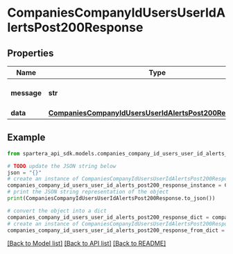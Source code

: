 # CompaniesCompanyIdUsersUserIdAlertsPost200Response


## Properties

Name | Type | Description | Notes
------------ | ------------- | ------------- | -------------
**message** | **str** | Response status message | 
**data** | [**CompaniesCompanyIdUsersUserIdAlertsPost200ResponseData**](CompaniesCompanyIdUsersUserIdAlertsPost200ResponseData.md) |  | 

## Example

```python
from spartera_api_sdk.models.companies_company_id_users_user_id_alerts_post200_response import CompaniesCompanyIdUsersUserIdAlertsPost200Response

# TODO update the JSON string below
json = "{}"
# create an instance of CompaniesCompanyIdUsersUserIdAlertsPost200Response from a JSON string
companies_company_id_users_user_id_alerts_post200_response_instance = CompaniesCompanyIdUsersUserIdAlertsPost200Response.from_json(json)
# print the JSON string representation of the object
print(CompaniesCompanyIdUsersUserIdAlertsPost200Response.to_json())

# convert the object into a dict
companies_company_id_users_user_id_alerts_post200_response_dict = companies_company_id_users_user_id_alerts_post200_response_instance.to_dict()
# create an instance of CompaniesCompanyIdUsersUserIdAlertsPost200Response from a dict
companies_company_id_users_user_id_alerts_post200_response_from_dict = CompaniesCompanyIdUsersUserIdAlertsPost200Response.from_dict(companies_company_id_users_user_id_alerts_post200_response_dict)
```
[[Back to Model list]](../README.md#documentation-for-models) [[Back to API list]](../README.md#documentation-for-api-endpoints) [[Back to README]](../README.md)


